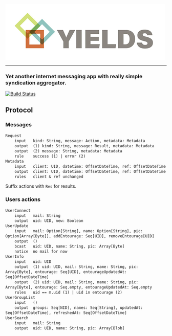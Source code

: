 ![](./yields.jpg)

- - -

### Yet another internet messaging app with really simple syndication aggregator.

[![Build Status](https://jenkins.epfl.ch/buildStatus/icon?job=2015-team-rocket)](https://jenkins.epfl.ch/job/2015-team-rocket/)

## Protocol

### Messages

```
Request
	input	kind: String, message: Action, metadata: Metadata
	output	(1) kind: String, message: Result, metadata: Metadata
	output	(2) message: String, metadata: Metadata
	rule	success (1) | error (2)
Metadata
	input	client: UID, datetime: OffsetDateTime, ref: OffsetDateTime
	output	client: UID, datetime: OffsetDateTime, ref: OffsetDateTime
	rules	client & ref unchanged
```

Suffix actions with `Res` for results.

### Users actions

```
UserConnect
	input 	mail: String
	output	uid: UID, new: Boolean
UserUpdate
	input 	mail: Option[String], name: Option[String], pic: Option[Array[Byte]], addEntourage: Seq[UID], removeEntourage[UID]
	output	()
	bcast	uid: UID, name: String, pic: Array[Byte]
	notice	no mail for now
UserInfo
	input	uid: UID
	output	(1) uid: UID, mail: String, name: String, pic: Array[Byte], entourage: Seq[UID], entourageUpdatedAt: Seq[OffsetDateTime]
	output	(2) uid: UID, mail: String, name: String, pic: Array[Byte], entourage: Seq.empty, entourageUpdatedAt: Seq.empty
	rules	uid == m.uid (1) | uid in entourage (2)
UserGroupList
	input	()
	output	groups: Seq[NID], names: Seq[String], updatedAt: Seq[OffsetDateTime], refreshedAt: Seq[OffsetDateTime]
UserSearch
	input	mail: String
	output	uid: UID, name: String, pic: Array[Blob]
```

